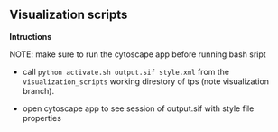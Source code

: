 ## Visualization scripts
**Intructions**

NOTE: make sure to run the cytoscape app before running bash sript

* call 
`python activate.sh output.sif style.xml`
from the `visualization_scripts` working direstory of tps (note visualization branch). 

* open cytoscape app to see session of output.sif with style file properties 
